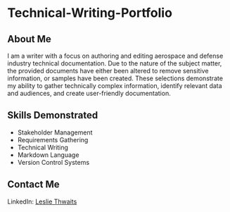 # Technical-Writing-Portfolio
## About Me
I am a writer with a focus on authoring and editing aerospace and defense industry technical documentation. Due to the nature of the subject matter, the provided documents have either been altered to remove sensitive information, or samples have been created. These selections demonstrate my ability to gather technically complex information, identify relevant data and audiences, and create user-friendly documentation. 

## Skills Demonstrated
* Stakeholder Management
* Requirements Gathering
* Technical Writing
* Markdown Language
* Version Control Systems


## Contact Me
LinkedIn: [Leslie Thwaits](https://www.linkedin.com/in/leslie-thwaits-technical-writer)
